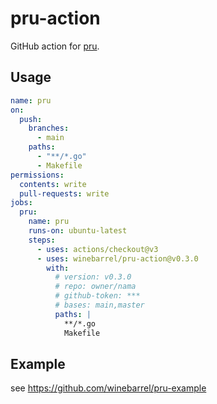 # pru-action

GitHub action for [pru](https://github.com/winebarrel/pru).

## Usage

```yaml
name: pru
on:
  push:
    branches:
      - main
    paths:
      - "**/*.go"
      - Makefile
permissions:
  contents: write
  pull-requests: write
jobs:
  pru:
    name: pru
    runs-on: ubuntu-latest
    steps:
      - uses: actions/checkout@v3
      - uses: winebarrel/pru-action@v0.3.0
        with:
          # version: v0.3.0
          # repo: owner/nama
          # github-token: ***
          # bases: main,master
          paths: |
            **/*.go
            Makefile
```

## Example

see https://github.com/winebarrel/pru-example
